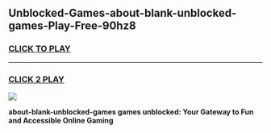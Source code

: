 
## Unblocked-Games-about-blank-unblocked-games-Play-Free-90hz8
<h3>
<a href="https://premium76.site?title=about-blank-unblocked-games&ref=10A">CLICK TO PLAY</a></h3>
<hr>

<h3>
<a href="https://premium76.site?title=about-blank-unblocked-games&ref=10A">CLICK 2 PLAY</a>
  
</h3>

<a href="https://premium76.site?title=about-blank-unblocked-games&ref=10A"><img src="https://clearcache.store/games.png"></a>


**about-blank-unblocked-games games unblocked: Your Gateway to Fun and Accessible Online Gaming**
